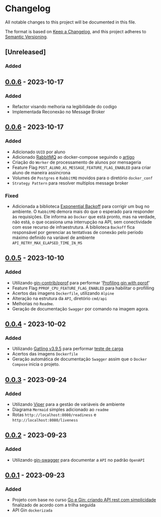 # Changelog

All notable changes to this project will be documented in this file.

The format is based on [Keep a Changelog](https://keepachangelog.com/en/1.0.0/),
and this project adheres to [Semantic Versioning](https://semver.org/spec/v2.0.0.html).

## [Unreleased]
### Added

## [0.0.6] - 2023-10-17
### Added
- Refactor visando melhoria na legibilidade do codigo
- Implementada Reconexão no Message Broker

## [0.0.6] - 2023-10-17
### Added
- Adicionado `UUID` por aluno
- Adicionado [RabbitMQ](https://www.rabbitmq.com/) ao docker-compose seguindo o [artigo](https://x-team.com/blog/set-up-rabbitmq-with-docker-compose/)
- Criação do `Worker` de processamento de alunos por mensageria
- Feature Flag `POST_ALUNO_AS_MESSAGE_FEATURE_FLAG_ENABLED` para criar aluno de maneira assincrona
- Volumes de `Postgres` e `RabbitMQ` movidos para o diretório `docker_conf`
- `Strategy Pattern` para resolver multiplos message broker

### Fixed
- Adicionada a biblioteca [Exponential Backoff](https://github.com/cenkalti/backoff) para corrigir um bug no ambiente. O `RabbitMQ` demora mais do que o esperado para responder às requisições. Ele informa ao `Docker` que está pronto, mas na verdade, não está, o que ocasiona uma interrupção na API, sem conectividade com esse recurso de infraestrutura. A biblioteca `Backoff` fica responsável por gerenciar as tentativas de conexão pelo período máximo definido na variável de ambiente `API_RETRY_MAX_ELAPSED_TIME_IN_MS`


## [0.0.5] - 2023-10-10
### Added

- Utilizando [gin-contrib/pprof](https://github.com/gin-contrib/pprof) para performar '[Profiling gin with pprof](https://dizzy.zone/2018/08/23/Profiling-gin-with-pprof/)'
- Feature Flag `PPROF_CPU_FEATURE_FLAG_ENABLED` para habilitar o profilling
- Acertos das imagens `Dockerfile`, utilizando `Alpine`
- Alteração na estrutura da `API`, diretório `cmd/api`
- Melhorias no `Readme`.
- Geração  de documentação `Swagger` por comando na imagem agora.

## [0.0.4] - 2023-10-02
### Added

- Utilizando [Gatling v3.9.5](https://gatling.io/) para performar [teste de carga](https://en.wikipedia.org/wiki/Load_testing)
- Acertos das imagens `Dockerfile`
- Geração automática de documentação `Swagger` assim que o `Docker Compose` inicia o projeto.

## [0.0.3] - 2023-09-24
### Added

- Utilizando [Viper](https://github.com/spf13/viper) para a gestão de variáveis de ambiente
- Diagrama `Mermaid` simples adicionado ao `readme`
- Rotas `http://localhost:8080/readiness` e `http://localhost:8080/liveness`
 
## [0.0.2] - 2023-09-23
### Added

- Utilizando [gin-swagger](https://github.com/swaggo/gin-swagger) para documentar a `API` no padrão `OpenAPI`

## [0.0.1] - 2023-09-23
### Added

- Projeto com base no curso [Go e Gin: criando API rest com simplicidade](https://www.alura.com.br/curso-online-go-gin-api-rest-simplicidade) finalizado de acordo com a trilha seguida
- API Gin `dockerizada`

[0.0.7]: https://github.com/jtonynet/api-gin-rest/compare/v0.0.6...v0.0.7
[0.0.6]: https://github.com/jtonynet/api-gin-rest/compare/v0.0.5...v0.0.6
[0.0.5]: https://github.com/jtonynet/api-gin-rest/compare/v0.0.4...v0.0.5
[0.0.4]: https://github.com/jtonynet/api-gin-rest/compare/v0.0.3...v0.0.4
[0.0.3]: https://github.com/jtonynet/api-gin-rest/compare/v0.0.2...v0.0.3
[0.0.2]: https://github.com/jtonynet/api-gin-rest/compare/v0.0.1...v0.0.2
[0.0.1]: https://github.com/jtonynet/api-gin-rest/releases/tag/v0.0.1
